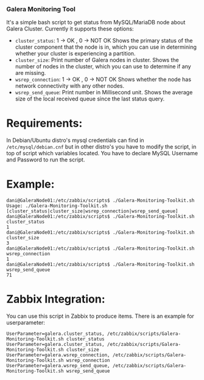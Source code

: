### Galera Monitoring Tool
It's a simple bash script to get status from MySQL/MariaDB node about Galera Cluster.
Currently it supports these options:
- `cluster_status`: 1 -> OK , 0 -> NOT OK
Shows the primary status of the cluster component that the node is in, which you can use in determining whether your cluster is experiencing a partition.
- `cluster_size`: Print number of Galera nodes in cluster.
Shows the number of nodes in the cluster, which you can use to determine if any are missing.
- `wsrep_connection`: 1 -> OK , 0 -> NOT OK
Shows whether the node has network connectivity with any other nodes.
- `wsrep_send_queue`: Print number in Millisecond unit.
Shows the average size of the local received queue since the last status query.

# Requirements:
In Debian/Ubuntu distro's mysql credentials can find in `/etc/mysql/debian.cnf` but in other distro's you have to modify the script, in top of script which variables located. You have to declare MySQL Username and Password to run the script.

# Example:

```
dani@GaleraNode01:/etc/zabbix/scripts$ ./Galera-Monitoring-Toolkit.sh 
Usage: ./Galera-Monitoring-Toolkit.sh [cluster_status|cluster_size|wsrep_connection|wsrep_send_queue]
dani@GaleraNode01:/etc/zabbix/scripts$ ./Galera-Monitoring-Toolkit.sh cluster_status
1
dani@GaleraNode01:/etc/zabbix/scripts$ ./Galera-Monitoring-Toolkit.sh cluster_size
3
dani@GaleraNode01:/etc/zabbix/scripts$ ./Galera-Monitoring-Toolkit.sh wsrep_connection
1
dani@GaleraNode01:/etc/zabbix/scripts$ ./Galera-Monitoring-Toolkit.sh wsrep_send_queue
71

```

# Zabbix Integration:

You can use this script in Zabbix to produce items. There is an example for userparameter:

```
UserParameter=galera.cluster_status, /etc/zabbix/scripts/Galera-Monitoring-Toolkit.sh cluster_status
UserParameter=galera.cluster_status, /etc/zabbix/scripts/Galera-Monitoring-Toolkit.sh cluster_size  
UserParameter=galera.wsrep_connection, /etc/zabbix/scripts/Galera-Monitoring-Toolkit.sh wsrep_connection
UserParameter=galera.wsrep_send_queue, /etc/zabbix/scripts/Galera-Monitoring-Toolkit.sh wsrep_send_queue

```
